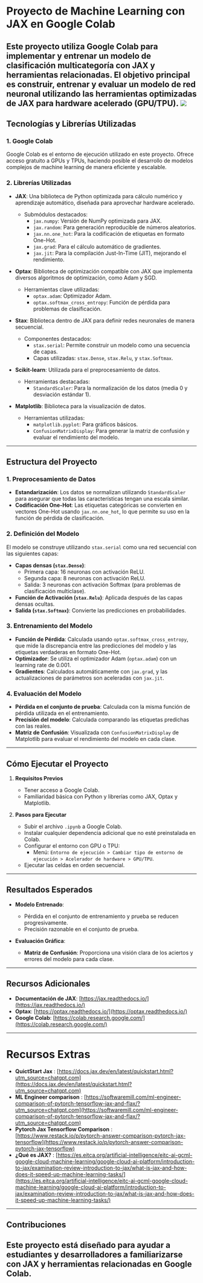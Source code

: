 # Proyecto de Machine Learning con JAX en Google Colab

Este proyecto utiliza **Google Colab** para implementar y entrenar un modelo de clasificación multicategoría con **JAX** y herramientas relacionadas. El objetivo principal es construir, entrenar y evaluar un modelo de red neuronal utilizando las herramientas optimizadas de JAX para hardware acelerado (GPU/TPU).
![](https://repository-images.githubusercontent.com/154739597/90607180-e100-11e9-8642-c65819bec604)
---

## Tecnologías y Librerías Utilizadas

### 1. **Google Colab**
Google Colab es el entorno de ejecución utilizado en este proyecto. Ofrece acceso gratuito a GPUs y TPUs, haciendo posible el desarrollo de modelos complejos de machine learning de manera eficiente y escalable.

### 2. **Librerías Utilizadas**
- **JAX**: Una biblioteca de Python optimizada para cálculo numérico y aprendizaje automático, diseñada para aprovechar hardware acelerado.  
  - Submódulos destacados:
    - `jax.numpy`: Versión de NumPy optimizada para JAX.
    - `jax.random`: Para generación reproducible de números aleatorios.
    - `jax.nn.one_hot`: Para la codificación de etiquetas en formato One-Hot.
    - `jax.grad`: Para el cálculo automático de gradientes.
    - `jax.jit`: Para la compilación Just-In-Time (JIT), mejorando el rendimiento.

- **Optax**: Biblioteca de optimización compatible con JAX que implementa diversos algoritmos de optimización, como Adam y SGD.
  - Herramientas clave utilizadas:
    - `optax.adam`: Optimizador Adam.
    - `optax.softmax_cross_entropy`: Función de pérdida para problemas de clasificación.

- **Stax**: Biblioteca dentro de JAX para definir redes neuronales de manera secuencial.
  - Componentes destacados:
    - `stax.serial`: Permite construir un modelo como una secuencia de capas.
    - Capas utilizadas: `stax.Dense`, `stax.Relu`, y `stax.Softmax`.

- **Scikit-learn**: Utilizada para el preprocesamiento de datos.
  - Herramientas destacadas:
    - `StandardScaler`: Para la normalización de los datos (media 0 y desviación estándar 1).

- **Matplotlib**: Biblioteca para la visualización de datos.
  - Herramientas utilizadas:
    - `matplotlib.pyplot`: Para gráficos básicos.
    - `ConfusionMatrixDisplay`: Para generar la matriz de confusión y evaluar el rendimiento del modelo.

---

## Estructura del Proyecto

### 1. **Preprocesamiento de Datos**
- **Estandarización**: Los datos se normalizan utilizando `StandardScaler` para asegurar que todas las características tengan una escala similar.
- **Codificación One-Hot**: Las etiquetas categóricas se convierten en vectores One-Hot usando `jax.nn.one_hot`, lo que permite su uso en la función de pérdida de clasificación.

### 2. **Definición del Modelo**
El modelo se construye utilizando `stax.serial` como una red secuencial con las siguientes capas:
- **Capas densas (`stax.Dense`)**:
  - Primera capa: 16 neuronas con activación ReLU.
  - Segunda capa: 8 neuronas con activación ReLU.
  - Salida: 3 neuronas con activación Softmax (para problemas de clasificación multiclase).
- **Función de Activación (`stax.Relu`)**: Aplicada después de las capas densas ocultas.
- **Salida (`stax.Softmax`)**: Convierte las predicciones en probabilidades.

### 3. **Entrenamiento del Modelo**
- **Función de Pérdida**: Calculada usando `optax.softmax_cross_entropy`, que mide la discrepancia entre las predicciones del modelo y las etiquetas verdaderas en formato One-Hot.
- **Optimizador**: Se utiliza el optimizador Adam (`optax.adam`) con un learning rate de 0.001.
- **Gradientes**: Calculados automáticamente con `jax.grad`, y las actualizaciones de parámetros son aceleradas con `jax.jit`.

### 4. **Evaluación del Modelo**
- **Pérdida en el conjunto de prueba**: Calculada con la misma función de pérdida utilizada en el entrenamiento.
- **Precisión del modelo**: Calculada comparando las etiquetas predichas con las reales.
- **Matriz de Confusión**: Visualizada con `ConfusionMatrixDisplay` de Matplotlib para evaluar el rendimiento del modelo en cada clase.

---

## Cómo Ejecutar el Proyecto

1. **Requisitos Previos**
   - Tener acceso a Google Colab.
   - Familiaridad básica con Python y librerías como JAX, Optax y Matplotlib.

2. **Pasos para Ejecutar**
   - Subir el archivo `.ipynb` a Google Colab.
   - Instalar cualquier dependencia adicional que no esté preinstalada en Colab.
   - Configurar el entorno con GPU o TPU:
     - Menú: `Entorno de ejecución > Cambiar tipo de entorno de ejecución > Acelerador de hardware > GPU/TPU`.
   - Ejecutar las celdas en orden secuencial.

---

## Resultados Esperados

- **Modelo Entrenado**:
  - Pérdida en el conjunto de entrenamiento y prueba se reducen progresivamente.
  - Precisión razonable en el conjunto de prueba.

- **Evaluación Gráfica**:
  - **Matriz de Confusión**: Proporciona una visión clara de los aciertos y errores del modelo para cada clase.

---

## Recursos Adicionales

- **Documentación de JAX**: [https://jax.readthedocs.io/](https://jax.readthedocs.io/)
- **Optax**: [https://optax.readthedocs.io/](https://optax.readthedocs.io/)
- **Google Colab**: [https://colab.research.google.com/](https://colab.research.google.com/)
---
# Recursos Extras 
- **QuictStart Jax** : [https://docs.jax.dev/en/latest/quickstart.html?utm_source=chatgpt.com](https://docs.jax.dev/en/latest/quickstart.html?utm_source=chatgpt.com)
- **ML Engineer comparison** : [https://softwaremill.com/ml-engineer-comparison-of-pytorch-tensorflow-jax-and-flax/?utm_source=chatgpt.com](https://softwaremill.com/ml-engineer-comparison-of-pytorch-tensorflow-jax-and-flax/?utm_source=chatgpt.com)
- **Pytorch Jax Tensorflow Comparison** : [https://www.restack.io/p/pytorch-answer-comparison-pytorch-jax-tensorflow](https://www.restack.io/p/pytorch-answer-comparison-pytorch-jax-tensorflow)
- **¿Qué es JAX?** : [https://es.eitca.org/artificial-intelligence/eitc-ai-gcml-google-cloud-machine-learning/google-cloud-ai-platform/introduction-to-jax/examination-review-introduction-to-jax/what-is-jax-and-how-does-it-speed-up-machine-learning-tasks/](https://es.eitca.org/artificial-intelligence/eitc-ai-gcml-google-cloud-machine-learning/google-cloud-ai-platform/introduction-to-jax/examination-review-introduction-to-jax/what-is-jax-and-how-does-it-speed-up-machine-learning-tasks/)
---

## Contribuciones

Este proyecto está diseñado para ayudar a estudiantes y desarrolladores a familiarizarse con JAX y herramientas relacionadas en Google Colab.
---

